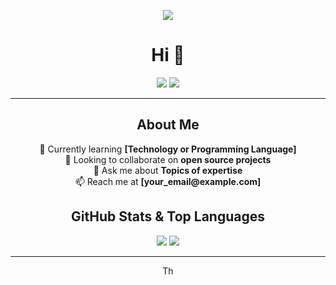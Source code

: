 <!-- Header with cover image -->
<p align="center">
  <img src="https://yourimageurl.com/header.png">
</p>

<h1 align="center">Hi 👋</h1>

<p align="center">
  <img src="https://img.shields.io/badge/-C%23-239120?style=flat&logo=c-sharp&logoColor=white">
  <img src="https://img.shields.io/badge/-Python-3776AB?style=flat&logo=python&logoColor=white">
</p>

---

<h2 align="center">About Me</h2>

<p align="center">
  🌱 Currently learning <strong>[Technology or Programming Language]</strong><br>
  👯 Looking to collaborate on <strong>open source projects</strong><br>
  💬 Ask me about <strong>Topics of expertise</strong><br>
  📫 Reach me at <strong>[your_email@example.com]</strong>
</p>

<h2 align="center">GitHub Stats & Top Languages</h2>

<p align="center">
  <img src="https://github-readme-stats.vercel.app/api?username=codeybyte&show_icons=true&hide_border=true&theme=radical">
  <img src="https://github-readme-stats.vercel.app/api/top-langs/?username=codeybyte&layout=compact&hide_border=true&theme=radical">
</p>

---

<p align="center">
  Th
